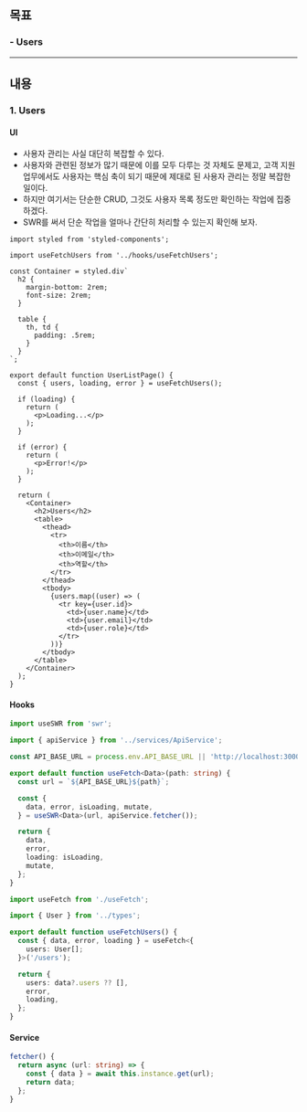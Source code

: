 ## 목표
### - Users

---

## 내용
### 1. Users

#### UI

- 사용자 관리는 사실 대단히 복잡할 수 있다.
- 사용자와 관련된 정보가 많기 때문에 이를 모두 다루는 것 자체도 문제고, 고객 지원 업무에서도 사용자는 핵심 축이 되기 때문에 제대로 된 사용자 관리는 정말 복잡한 일이다.
- 하지만 여기서는 단순한 CRUD, 그것도 사용자 목록 정도만 확인하는 작업에 집중하겠다.
- SWR를 써서 단순 작업을 얼마나 간단히 처리할 수 있는지 확인해 보자.

```tsx
import styled from 'styled-components';

import useFetchUsers from '../hooks/useFetchUsers';

const Container = styled.div`
  h2 {
    margin-bottom: 2rem;
    font-size: 2rem;
  }

  table {
    th, td {
      padding: .5rem;
    }
  }
`;

export default function UserListPage() {
  const { users, loading, error } = useFetchUsers();

  if (loading) {
    return (
      <p>Loading...</p>
    );
  }

  if (error) {
    return (
      <p>Error!</p>
    );
  }

  return (
    <Container>
      <h2>Users</h2>
      <table>
        <thead>
          <tr>
            <th>이름</th>
            <th>이메일</th>
            <th>역할</th>
          </tr>
        </thead>
        <tbody>
          {users.map((user) => (
            <tr key={user.id}>
              <td>{user.name}</td>
              <td>{user.email}</td>
              <td>{user.role}</td>
            </tr>
          ))}
        </tbody>
      </table>
    </Container>
  );
}
```

#### Hooks
```ts
import useSWR from 'swr';

import { apiService } from '../services/ApiService';

const API_BASE_URL = process.env.API_BASE_URL || 'http://localhost:3000/admin';

export default function useFetch<Data>(path: string) {
  const url = `${API_BASE_URL}${path}`;

  const {
    data, error, isLoading, mutate,
  } = useSWR<Data>(url, apiService.fetcher());

  return {
    data,
    error,
    loading: isLoading,
    mutate,
  };
}
```
```ts
import useFetch from './useFetch';

import { User } from '../types';

export default function useFetchUsers() {
  const { data, error, loading } = useFetch<{
    users: User[];
  }>('/users');

  return {
    users: data?.users ?? [],
    error,
    loading,
  };
}
```

#### Service
```ts
fetcher() {
  return async (url: string) => {
    const { data } = await this.instance.get(url);
    return data;
  };
}
```